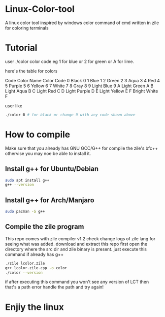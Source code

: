 # Linux-Color-tool
A linux color tool inspired by windows color command of cmd written in zile for coloring terminals

# Tutorial
user ./color color code
eg 1 for blue or 2 for green or A for lime.

here's the table for colors

Code	Color Name	Color Code
0	Black	0
1	Blue	1
2	Green	2
3	Aqua	3
4	Red	4
5	Purple	5
6	Yellow	6
7	White	7
8	Gray	8
9	Light Blue	9
A	Light Green	A
B	Light Aqua	B
C	Light Red	C
D	Light Purple	D
E	Light Yellow	E
F	Bright White	F

user like 
```bash
./color 0 # for black or change 0 with any code shown above
```


# How to compile
Make sure that you already has GNU GCC/G++ for compile the zile's bfc++ othervise you may noe be able to install it.

## Install g++ for Ubuntu/Debian
```bash
sudo apt install g++
g++ --version
```

## Install g++ for Arch/Manjaro
```bash
sudo pacman -S g++
```

## Compile the zile program
This repo comes with zile compiler v1.2 check change logs of zile lang for seeing what was added.
download and extract this repo first
open the directory where the src dir and zile binary is present.
just execute this command if already has g++
```bash
./zile lcolor.zile
g++ lcolor.zile.cpp -o color
./color --version
```

if after executing this command you won't see any version of LCT then that's a path error handle the path and try again!

# Enjiy the linux
